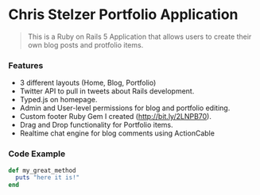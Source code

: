 # Chris Stelzer Portfolio Application

> This is a Ruby on Rails 5 Application that allows users to create their own blog posts and protfolio items.

### Features

- 3 different layouts (Home, Blog, Portfolio)
- Twitter API to pull in tweets about Rails development.
- Typed.js on homepage.
- Admin and User-level permissions for blog and portfolio editing.
- Custom footer Ruby Gem I created (http://bit.ly/2LNPB70).
- Drag and Drop functionality for Portfolio items.
- Realtime chat engine for blog comments using ActionCable

### Code Example

```ruby
def my_great_method
  puts "here it is!"
end
```